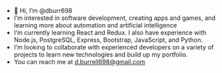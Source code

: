 - 👋 Hi, I’m @dburr698
- I’m interested in software development, creating apps and games, and learning more about automation and artificial intelligence  
- I’m currently learning React and Redux. I also have experience with Node.js, PostgreSQL, Express, Bootstrap, JavaScript, and Python.
- I’m looking to collaborate with experienced developers on a variety of projects to learn new technologies and build up my portfolio.
- You can reach me at d.burrell698@gmail.com

<!---
dburr698/dburr698 is a ✨ special ✨ repository because its `README.md` (this file) appears on your GitHub profile.
You can click the Preview link to take a look at your changes.
--->
